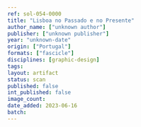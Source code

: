 ```yaml
---
ref: sol-054-0000
title: "Lisboa no Passado e no Presente"
author_name: ["unknown author"]
publisher: ["unknown publisher"]
year: "unknown-date"
origin: ["Portugal"]
formats: ["fascicle"]
disciplines: [graphic-design]
tags:
layout: artifact
status: scan
published: false
int_published: false
image_count:
date_added: 2023-06-16
batch:
---
```

